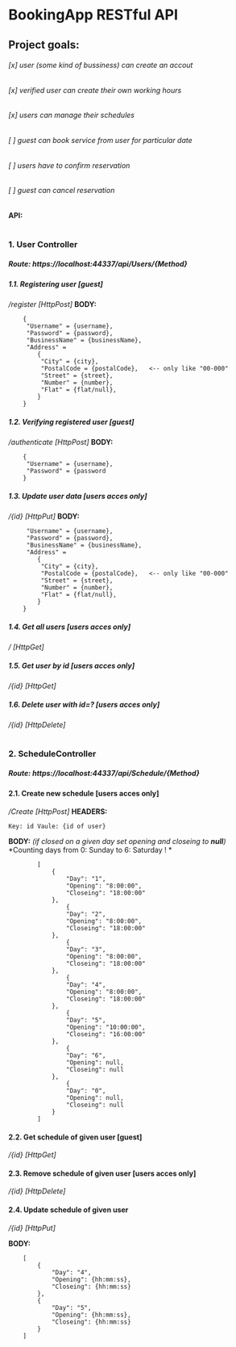 # BookingApp RESTful API

## Project goals:
###### [x] user (some kind of bussiness) can create an accout
###### [x] verified user can create their own working hours
###### [x] users can manage their schedules
###### [ ] guest can book service from user for particular date
###### [ ] users have to confirm reservation
###### [ ] guest can cancel reservation

#### API:
#
### 1. User Controller
##### **Route**: https://localhost:44337/api/Users/{Method}
##### 1.1. Registering user [guest]
*/register [HttpPost]*
**BODY:**
```
	{
	 "Username" = {username},
	 "Password" = {password},
	 "BusinessName" = {businessName},
	 "Address" = 
		{
		 "City" = {city},
		 "PostalCode = {postalCode},   <-- only like "00-000"
		 "Street" = {street},
		 "Number" = {number},
		 "Flat" = {flat/null},
		}
	}
```

##### 1.2. Verifying registered user [guest]
*/authenticate [HttpPost]*
**BODY:**
```
	{
	 "Username" = {username},
	 "Password" = {password
	}
```

##### 1.3. Update user data [users acces only]
*/{id} [HttpPut]*
**BODY:**
```	{
	 "Username" = {username},
	 "Password" = {password},
	 "BusinessName" = {businessName},
	 "Address" = 
		{
		 "City" = {city},
		 "PostalCode = {postalCode},   <-- only like "00-000"
		 "Street" = {street},
		 "Number" = {number},
		 "Flat" = {flat/null},
		}
	}	
```

##### 1.4. Get all users [users acces only]
*/ [HttpGet]*

##### 1.5. Get user by id [users acces only]
*/{id} [HttpGet]*

##### 1.6. Delete user with id=? [users acces only]
*/{id} [HttpDelete]*

#
### 2. ScheduleController
##### **Route**: https://localhost:44337/api/Schedule/{Method}
#### 2.1. Create new schedule [users acces only]
*/Create [HttpPost]*
**HEADERS:**
```
Key: id Vaule: {id of user}
```
**BODY:** *(if closed on a given day set opening and closeing to **null**)*
*Counting days from 0: Sunday to 6: Saturday ! *
```
		[
			{
				"Day": "1",
				"Opening": "8:00:00",
				"Closeing": "18:00:00"
			},
				{
				"Day": "2",
				"Opening": "8:00:00",
				"Closeing": "18:00:00"
			},
				{
				"Day": "3",
				"Opening": "8:00:00",
				"Closeing": "18:00:00"
			},
				{
				"Day": "4",
				"Opening": "8:00:00",
				"Closeing": "18:00:00"
			},
				{
				"Day": "5",
				"Opening": "10:00:00",
				"Closeing": "16:00:00"
			},
				{
				"Day": "6",
				"Opening": null,
				"Closeing": null
			},
				{
				"Day": "0",
				"Opening": null,
				"Closeing": null
			}
		]
```
#### 2.2. Get schedule of given user [guest]
*/{id} [HttpGet]* 

#### 2.3. Remove schedule of given user [users acces only]
*/{id} [HttpDelete]*

#### 2.4. Update schedule of given user
*/{id} [HttpPut]*

**BODY:**
```
	[
		{
			"Day": "4",
			"Opening": {hh:mm:ss},
			"Closeing": {hh:mm:ss}
		},
		{
			"Day": "5",
			"Opening": {hh:mm:ss},
			"Closeing": {hh:mm:ss}
		}
	]
```
